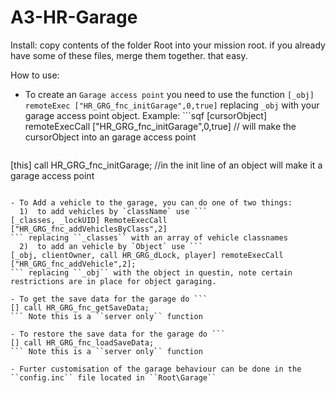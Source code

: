 # A3-HR-Garage

Install:
copy contents of the folder Root into your mission root. if you already have some of these files, merge them together. that easy.

How to use:
- To create an ``Garage access point`` you need to use the function ``[_obj] remoteExec ["HR_GRG_fnc_initGarage",0,true]`` replacing ``_obj`` with your garage access point object.
Example:  ```sqf
[cursorObject] remoteExecCall ["HR_GRG_fnc_initGarage",0,true] // will make the cursorObject into an garage access point
```
```
[this] call HR_GRG_fnc_initGarage; //in the init line of an object will make it a garage access point
```

- To Add a vehicle to the garage, you can do one of two things:
  1)  to add vehicles by `className` use ```
[_classes, _lockUID] RemoteExecCall ["HR_GRG_fnc_addVehiclesByClass",2]
``` replacing ``_classes`` with an array of vehicle classnames
  2)  to add an vehicle by `Object` use ```
[_obj, clientOwner, call HR_GRG_dLock, player] remoteExecCall ["HR_GRG_fnc_addVehicle",2];
``` replacing ``_obj`` with the object in questin, note certain restrictions are in place for object garaging.

- To get the save data for the garage do ```
[] call HR_GRG_fnc_getSaveData;
``` Note this is a ``server only`` function

- To restore the save data for the garage do ```
[] call HR_GRG_fnc_loadSaveData;
``` Note this is a ``server only`` function

- Furter customisation of the garage behaviour can be done in the ``config.inc`` file located in ``Root\Garage``
